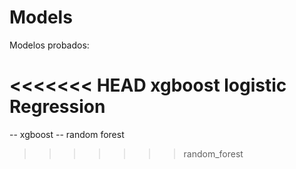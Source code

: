 # Models

Modelos probados:

<<<<<<< HEAD
xgboost
logistic Regression
=======
-- xgboost
-- random forest
>>>>>>> random_forest
